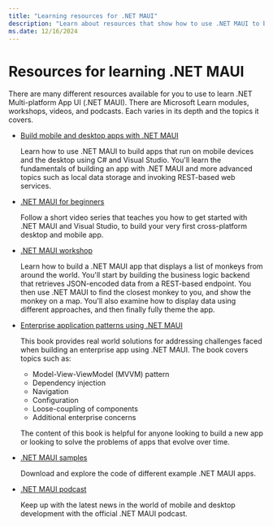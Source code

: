 ```yaml
---
title: "Learning resources for .NET MAUI"
description: "Learn about resources that show how to use .NET MAUI to build apps that run on mobile devices and the desktop."
ms.date: 12/16/2024
---
```


# Resources for learning .NET MAUI

There are many different resources available for you to use to learn .NET Multi-platform App UI (.NET MAUI). There are Microsoft Learn modules, workshops, videos, and podcasts. Each varies in its depth and the topics it covers.

- [Build mobile and desktop apps with .NET MAUI](/training/paths/build-apps-with-dotnet-maui)

  Learn how to use .NET MAUI to build apps that run on mobile devices and the desktop using C# and Visual Studio. You'll learn the fundamentals of building an app with .NET MAUI and more advanced topics such as local data storage and invoking REST-based web services.

- [.NET MAUI for beginners](https://www.youtube.com/playlist?list=PLdo4fOcmZ0oUBAdL2NwBpDs32zwGqb9DY)

  Follow a short video series that teaches you how to get started with .NET MAUI and Visual Studio, to build your very first cross-platform desktop and mobile app.

- [.NET MAUI workshop](https://github.com/dotnet-presentations/dotnet-maui-workshop)

  Learn how to build a .NET MAUI app that displays a list of monkeys from around the world. You'll start by building the business logic backend that retrieves JSON-encoded data from a REST-based endpoint. You then use .NET MAUI to find the closest monkey to you, and show the monkey on a map. You'll also examine how to display data using different approaches, and then finally fully theme the app.

- [Enterprise application patterns using .NET MAUI](/dotnet/architecture/maui/)  

  This book provides real world solutions for addressing challenges faced when building an enterprise app using .NET MAUI. The book covers topics such as:

  - Model-View-ViewModel (MVVM) pattern
  - Dependency injection
  - Navigation
  - Configuration
  - Loose-coupling of components
  - Additional enterprise concerns

  The content of this book is helpful for anyone looking to build a new app or looking to solve the problems of apps that evolve over time.

- [.NET MAUI samples](/samples/browse/?expanded=dotnet&products=dotnet-maui)

  Download and explore the code of different example .NET MAUI apps.

- [.NET MAUI podcast](https://www.dotnetmauipodcast.com)

  Keep up with the latest news in the world of mobile and desktop development with the official .NET MAUI podcast.
